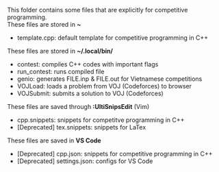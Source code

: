 This folder contains some files that are explicitly for competitive programming.<br>
These files are stored in <b>~</b>
* template.cpp: default template for competitive programming in C++

These files are stored in <b>~/.local/bin/</b>
* contest: compiles C++ codes with important flags
* run_contest: runs compiled file
* genio: generates FILE.inp & FILE.out for Vietnamese competitions
* VOJLoad: loads a problem from VOJ (Codeforces) to browser
* VOJSubmit: submits a solution to VOJ (Codeforces)

These files are saved through <b>:UltiSnipsEdit</b> (Vim)
* cpp.snippets: snippets for competitve programming in C++
* [Deprecated] tex.snippets: snippets for LaTex

These files are saved in <b>VS Code</b>
* [Deprecated] cpp.json: snippets for competitive programming in C++
* [Deprecated] settings.json: configs for VS Code
